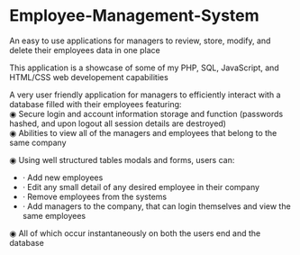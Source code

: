# Employee-Management-System
An easy to use applications for managers to review, store, modify, and delete their employees data in one place

This application is a showcase of some of my PHP, SQL, JavaScript, and HTML/CSS web developement capabilities

A very user friendly application for managers to efficiently interact with a database filled with their employees featuring:
  <br>◉ Secure login and account information storage and function (passwords hashed, and upon logout all session details are destroyed)
  <br>◉ Abilities to view all of the managers and employees that belong to the same company
  
  ◉ Using well structured tables modals and forms, users can:
    <ul><li>· Add new employees</li>
    <li>· Edit any small detail of any desired employee in their company</li></li>
    <li>· Remove employees from the systems</li>
    <li>· Add managers to the company, that can login themselves and view the same employees</li>
    </ul>
  ◉ All of which occur instantaneously on both the users end and the database
